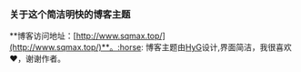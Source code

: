 ### 关于这个简洁明快的博客主题 

**博客访问地址：[http://www.sqmax.top/](http://www.sqmax.top/)**。:horse:
博客主题由[HyG](https://github.com/Gaohaoyang)设计,界面简洁，我很喜欢:heart:，谢谢作者。



